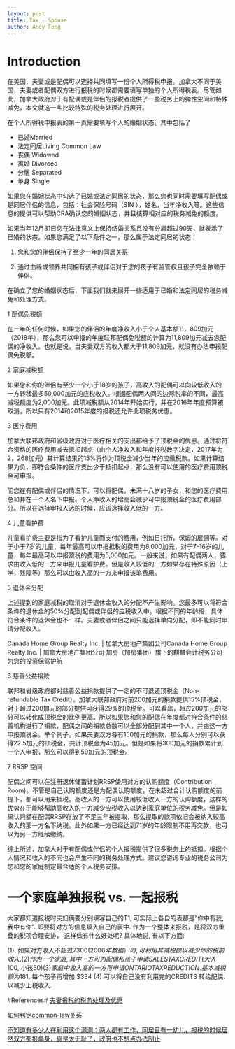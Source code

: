 ```yaml
---
layout: post
title: Tax - Spouse
author: Andy Feng
---
```


# Introduction
在美国，夫妻或是配偶可以选择共同填写一份个人所得税申报。加拿大不同于美国，夫妻或者配偶双方进行报税的时候都需要填写单独的个人所得税表。尽管如此，加拿大政府对于有配偶或是伴侣的报税者提供了一些税务上的弹性空间和特殊减免，本文就这一些比较特殊的税务处理进行展开。

在个人所得税申报表的第一页需要填写个人的婚姻状态，其中包括了

- 已婚Married
- 法定同居Living Common Law
- 丧偶 Widowed
- 离婚 Divorced
- 分居 Separated
- 单身 Single

如果您在婚姻状态中勾选了已婚或法定同居的状态，那么您也同时需要填写配偶或是同居伴侣的信息，包括：社会保险号码（SIN ），姓名，当年净收入等。这些信息的提供可以帮助CRA确认您的婚姻状态，并且核算相对应的税务减免的额度。

如果当年12月31日您在法律意义上保持结婚关系且没有分居超过90天，就表示了已婚的状态。如果您满足了以下条件之一，那么属于法定同居的状态：

1. 您和您的伴侣保持了至少一年的同居关系

2. 通过血缘或领养共同拥有孩子或伴侣对于您的孩子有监管权且孩子完全依赖于伴侣。

在确立了您的婚姻状态后，下面我们就来展开一些适用于已婚和法定同居的税务减免和处理方式。


1 配偶免税额

在一年的任何时候，如果您的伴侣的年度净收入小于个人基本额11，809加元（2018年），那么您可以申报的年度联邦配偶免税额的计算为11,809加元减去您配偶的净收入。也就是说，当夫妻双方的收入都大于11,809加元，就没有办法申报配偶免税额。


2 家庭减税额

如果您和你的伴侣有至少一个小于18岁的孩子，高收入的配偶可以向较低收入的一方转移最多50,000加元的应税收入。根据配偶两人间的边际税率的不同，最高减税额度为2,000加元。此项减税额从2014年开始实行，并在2016年年度预算被取消，所以只有2014和2015年度的报税还允许此项税务优惠。


3 医疗费用

加拿大联邦政府和省级政府对于医疗相关的支出都给予了顶税金的优惠。通过将符合资格的医疗费用减去抵扣起点（由个人净收入和年度报税数字决定，2017年为2，268加元）其计算结果的15%将作为顶税金减少当年的应缴税款。如果计算结果为负，即符合条件的医疗支出少于抵扣起点，那么没有可以使用的医疗费用顶税金可申报。

而您在有配偶或伴侣的情况下，可以将配偶，未满十八岁的子女，和您的医疗费用总和并在一个人名下申报。个人净收入的增高会减少可申报顶税金的医疗费用部分。所以在选择申报人选的时候，应该选择收入低的一方。


4 儿童看护费

儿童看护费主要是指为了看护儿童而支付的费用，例如日托所，保姆的雇佣等。对于小于7岁的儿童，每年最高可以申报抵税的费用为8,000加元，对于7-16岁的儿童，每年最高可以申报顶税的费用为5,000加元。一般来说，如果有配偶两人，要求由收入低的一方来申报儿童看护费。但是收入较低的一方如果存在特殊原因（上学，残障等）那么可以由收入高的一方来申报该笔费用。


5 退休金分配

上述提到的家庭减税的取消对于退休金收入的分配不产生影响。您最多可以将符合条件的退休金的50%分配到配偶或伴侣的应税收入中。根据不同的年龄段，具体符合条件的退休金也不一样。夫妻或者伴侣之间只能选择单向分配，即不能同时申请分配收入。

Canada Home Group Realty Inc. | 加拿大房地产集团公司Canada Home Group Realty Inc. | 加拿大房地产集团公司
加房（加房集团）旗下的麒麟会计税务公司为您的投资保驾护航


6 慈善公益捐款

联邦和省级政府都对慈善公益捐款提供了一定的不可退还顶税金（Non-refundable Tax Credit）。加拿大联邦政府对前200加元的捐款提供15%顶税金，对于超过200加元的部分提供可获得29%的顶税金。可以看出，超过200加元的部分可以转化成顶税金的比例更高。所以如果您和您的配偶在年度都对符合条件的慈善机构进行了捐款，配偶之间的捐款总数可以全部分配到其中一个人，并由这一方申报顶税金。举个例子，如果夫妻双方各有150加元的捐款，那么每人分别可以获得22.5加元的顶税金，共计顶税金为45加元。但是如果将300加元的捐款累计到一个人申报，那么可以得到59加元的顶税金。

7 RRSP 空间

配偶之间可以在注册退休储蓄计划RRSP使用对方的认购额度（Contribution Room)。不管是自己认购额度还是为配偶认购额度，在未超过合计认购额度的前提下，都可以用来抵税。高收入的一方可以使用较低收入一方的认购额度，这样的优势在于能够帮助高收入的一方减少应税收入以达到家庭单位的税务减免。但是如果认购额在配偶RRSP存放了不足三年被提取，那么提取的款项依旧会被纳入较高收入的那一方名下纳税。此外如果一方已经达到71岁的年龄限制不用再交款，也可以为另一方继续缴纳。

综上所述，加拿大对于有配偶或伴侣的个人报税提供了很多税务上的抵扣。根据个人情况和收入的不同也会产生不同的税务处理方式。建议您咨询专业的税务公司为您和您的家庭制定最合适的个人税务安排。

# 一个家庭单独报税 vs. 一起报税
大家都知道报税时夫妇俩要分别填写自己的T1, 可实际上各自的表都是”你中有我, 我中有你”. 即要将对方的信息填入自己的表中. 作为一个整体来报税，是将双方重叠的税项合理安排， 这样做有什么好处呢? 具体地说, 有以下方面:

(1). 如果对方收入不超过$7300(2006年数据）时, 可利用其减税额以减少你的税前收入.
(2) 作为一个家庭, 其中一方可为配偶和孩子申请SALES TAX CREDIT ( 大人$100, 小孩$50)
(3) 家庭中收入高的一方可申请ONTARIO TAX REDUCTION. 基本减税额为$181, 每个孩子再增加 $334
(4) 可以将自己没有利用完的CREDITS 转给配偶. 以减少上税收入.

#References#
[夫妻报税的税务处理及优惠](https://www.kylinaccountingtax.com/post/%E5%A4%AB%E5%A6%BB%E6%8A%A5%E7%A8%8E%E7%9A%84%E7%A8%8E%E5%8A%A1%E5%A4%84%E7%90%86%E5%8F%8A%E4%BC%98%E6%83%A0)

[如何判定common-law关系](https://www.nirvanavisa.com/single-post/Assessing-Common-Law-Partnerships)

[不知道有多少人在利用这个漏洞：两人都有工作，同居且有一幼儿，报税的时候居然双方都报单身，真是太无耻了，政府也不想点办法制止](https://www.rolia.net/f/topic.php?v=p&f=0&t=673969)
